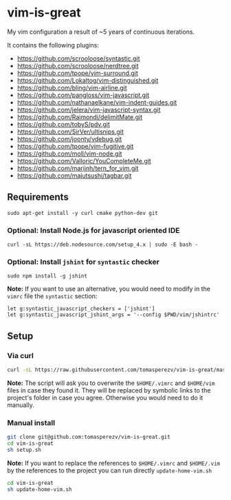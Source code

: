 # vim-is-great

My vim configuration a result of ~5 years of continuous iterations.

It contains the following plugins:

- https://github.com/scrooloose/syntastic.git
- https://github.com/scrooloose/nerdtree.git
- https://github.com/tpope/vim-surround.git
- https://github.com/Lokaltog/vim-distinguished.git
- https://github.com/bling/vim-airline.git
- https://github.com/pangloss/vim-javascript.git
- https://github.com/nathanaelkane/vim-indent-guides.git
- https://github.com/jelera/vim-javascript-syntax.git
- https://github.com/Raimondi/delimitMate.git
- https://github.com/tobyS/pdv.git
- https://github.com/SirVer/ultisnips.git
- https://github.com/joonty/vdebug.git
- https://github.com/tpope/vim-fugitive.git
- https://github.com/moll/vim-node.git
- https://github.com/Valloric/YouCompleteMe.git
- https://github.com/marijnh/tern_for_vim.git
- https://github.com/majutsushi/tagbar.git

## Requirements

```
sudo apt-get install -y curl cmake python-dev git
```

### Optional: Install Node.js for javascript oriented IDE

```
curl -sL https://deb.nodesource.com/setup_4.x | sudo -E bash -
```

### Optional: Install `jshint` for `syntastic` checker

```
sudo npm install -g jshint
```

**Note:** If you want to use an alternative, you would need to modify in the `vimrc` file the `syntastic` section:

```
let g:syntastic_javascript_checkers = ['jshint']                                                                  
let g:syntastic_javascript_jshint_args = '--config $PWD/vim/jshintrc'
```

## Setup

### Via curl

```bash
curl -sL https://raw.githubusercontent.com/tomasperezv/vim-is-great/master/curl-install.sh | bash -
```

**Note:** The script will ask you to overwrite the `$HOME/.vimrc` and `$HOME/vim` files in case they found it. They will be replaced by symbolic links to the project's folder in case you agree. Otherwise you would need to do it manually.

### Manual install

```bash
git clone git@github.com:tomasperezv/vim-is-great.git
cd vim-is-great
sh setup.sh
```

**Note:** If you want to replace the references to `$HOME/.vimrc` and `$HOME/.vim` by the references to the project you can run directly `update-home-vim.sh`

```bash
cd vim-is-great
sh update-home-vim.sh
```
